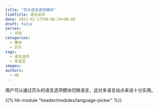 ```yaml
---
title: "页头语言选项模块"
linkTitle: 语言选项
date: 2023-02-17T00:06:59+08:00
draft: false
series:
  - 文档
categories:
  - 模块
  - 页头
tags:
  - 语言选项
  - 多语言
images:
authors:
  - HB
---
```


用户可以通过页头的语言选项模块切换语言，这对多语言站点来说十分实用。

<!--more-->

{{% hb-module "header/modules/language-picker" %}}
